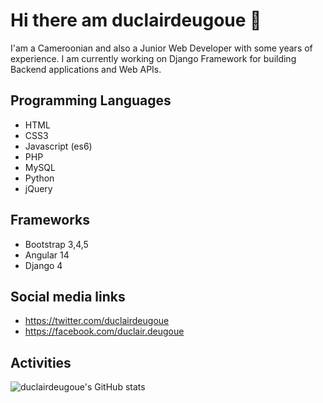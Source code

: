 # Hi there am duclairdeugoue 👋

I'am a Cameroonian and also a Junior Web Developer with some years of experience. I am currently working on Django Framework for building Backend applications and Web APIs. 

## Programming Languages

- HTML
- CSS3
- Javascript (es6)
- PHP
- MySQL
- Python
- jQuery

## Frameworks

- Bootstrap 3,4,5
- Angular 14
- Django 4

## Social media links

- https://twitter.com/duclairdeugoue
- https://facebook.com/duclair.deugoue

## Activities
<div align=left>
  
![duclairdeugoue's GitHub stats](https://github-readme-stats.vercel.app/api?username=duclairdeugoue&show_icons=true&theme=radical)
</div>





